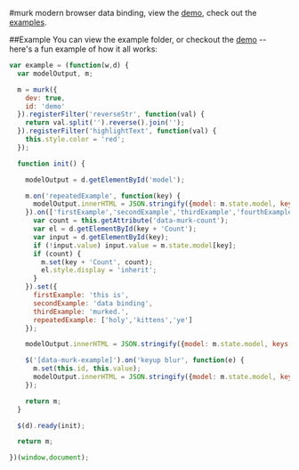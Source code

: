 #murk
modern browser data binding, view the [demo](http://dhigginbotham.github.io/murk), check out the [examples](https://github.com/dhigginbotham/murk/blob/master/examples/js/example.js).

##Example
You can view the example folder, or checkout the [demo](http://dhigginbotham.github.io/murk) -- here's a fun example of how it all works:

```js
var example = (function(w,d) {
  var modelOutput, m;

  m = murk({
    dev: true,
    id: 'demo'
  }).registerFilter('reverseStr', function(val) {
    return val.split('').reverse().join('');
  }).registerFilter('highlightText', function(val) {
    this.style.color = 'red';
  });

  function init() {

    modelOutput = d.getElementById('model');

    m.on('repeatedExample', function(key) {
      modelOutput.innerHTML = JSON.stringify({model: m.state.model, keys: m.state.keys},null,2);
    }).on(['firstExample','secondExample','thirdExample','fourthExample'], function(key) {
      var count = this.getAttribute('data-murk-count');
      var el = d.getElementById(key + 'Count');
      var input = d.getElementById(key);
      if (!input.value) input.value = m.state.model[key];
      if (count) {
        m.set(key + 'Count', count);
        el.style.display = 'inherit';
      }
    }).set({
      firstExample: 'this is',
      secondExample: 'data binding',
      thirdExample: 'murked.',
      repeatedExample: ['holy','kittens','ye']
    });

    modelOutput.innerHTML = JSON.stringify({model: m.state.model, keys: m.state.keys},null,2);

    $('[data-murk-example]').on('keyup blur', function(e) {
      m.set(this.id, this.value); 
      modelOutput.innerHTML = JSON.stringify({model: m.state.model, keys: m.state.keys},null,2);
    });

    return m;
  }

  $(d).ready(init);

  return m;

})(window,document);
```